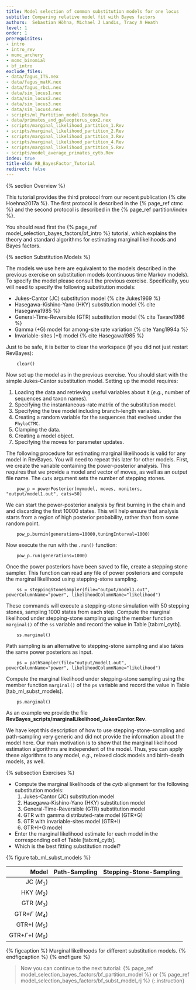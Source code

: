 ```yaml
---
title: Model selection of common substitution models for one locus
subtitle: Comparing relative model fit with Bayes factors
authors:  Sebastian Höhna, Michael J Landis, Tracy A Heath
level: 1
order: 1
prerequisites:
- intro
- intro_rev
- mcmc_archery
- mcmc_binomial
- bf_intro
exclude_files: 
- data/fagus_ITS.nex
- data/fagus_matK.nex
- data/fagus_rbcL.nex
- data/sim_locus1.nex
- data/sim_locus2.nex
- data/sim_locus3.nex
- data/sim_locus4.nex
- scripts/ml_Partition_model.Bodega.Rev
- data/primates_and_galeopterus_cox2.nex
- scripts/marginal_likelihood_partition_1.Rev
- scripts/marginal_likelihood_partition_2.Rev
- scripts/marginal_likelihood_partition_3.Rev
- scripts/marginal_likelihood_partition_4.Rev
- scripts/marginal_likelihood_partition_5.Rev
- scripts/model_average_primates_cytb.Rev
index: true
title-old: RB_BayesFactor_Tutorial
redirect: false
---
```



{% section Overview %}

This tutorial provides the third protocol from our recent publication {% cite Hoehna2017a %}. 
The first protocol is described in the {% page_ref ctmc %}
and the second protocol is described in the {% page_ref partition/index %}.

You should read first the {% page_ref model_selection_bayes_factors/bf_intro %} tutorial, which explains the theory and 
standard algorithms for estimating marginal likelihoods and Bayes factors.


{% section Substitution Models %}

The models we use here are equivalent to the models described in the
previous exercise on substitution models (continuous time Markov
models). To specify the model please consult the previous exercise.
Specifically, you will need to specify the following substitution
models:

-   Jukes-Cantor (JC) substitution model {% cite Jukes1969 %}
-   Hasegawa-Kishino-Yano (HKY) substitution model {% cite Hasegawa1985 %}
-   General-Time-Reversible (GTR) substitution model {% cite Tavare1986 %}
-   Gamma (+G) model for among-site rate variation {% cite Yang1994a %}
-   Invariable-sites (+I) model {% cite Hasegawa1985 %}


Just to be safe, it is better to clear the workspace (if you did not
just restart RevBayes):
```
    clear()
```
Now set up the model as in the previous exercise. You should start with
the simple Jukes-Cantor substitution model. Setting up the model
requires:

1.  Loading the data and retrieving useful variables about it
    (*e.g.*, number of sequences and
    taxon names).
2.  Specifying the instantaneous-rate matrix of the substitution model.
3.  Specifying the tree model including branch-length variables.
4.  Creating a random variable for the sequences that evolved under
    the `PhyloCTMC`.
5.  Clamping the data.
6.  Creating a model object.
7.  Specifying the moves for parameter updates.

The following procedure for estimating marginal likelihoods is valid for
any model in RevBayes. You will need to repeat this later for other
models. First, we create the variable containing the power-posterior
analysis. This requires that we provide a model and vector of moves, as
well as an output file name. The `cats` argument sets the number of
stepping stones.
```
    pow_p = powerPosterior(mymodel, moves, monitors, "output/model1.out", cats=50) 
```
We can start the power-posterior analysis by first burning in the chain
and and discarding the first 10000 states. This will help ensure that
analysis starts from a region of high posterior probability, rather than
from some random point.
```
    pow_p.burnin(generations=10000,tuningInterval=1000)
```
Now execute the run with the `.run()` function:
```
    pow_p.run(generations=1000)  
```
Once the power posteriors have been saved to file, create a stepping
stone sampler. This function can read any file of power posteriors and
compute the marginal likelihood using stepping-stone sampling.
```
    ss = steppingStoneSampler(file="output/model1.out", powerColumnName="power", likelihoodColumnName="likelihood")
```
These commands will execute a stepping-stone simulation with 50 stepping
stones, sampling 1000 states from each step. Compute the marginal
likelihood under stepping-stone sampling using the member function
`marginal()` of the `ss` variable and record the value in Table
[tab:ml_cytb].
```
    ss.marginal() 
```
Path sampling is an alternative to stepping-stone sampling and also
takes the same power posteriors as input.
```
    ps = pathSampler(file="output/model1.out", powerColumnName="power", likelihoodColumnName="likelihood")
```
Compute the marginal likelihood under stepping-stone sampling using the
member function `marginal()` of the `ps` variable and record the value
in Table [tab_ml_subst_models].
```
    ps.marginal() 
```

As an example we provide the file
**RevBayes_scripts/marginalLikelihood_JukesCantor.Rev**.

We have kept this description of how to use stepping-stone-sampling and
path-sampling very generic and did not provide the information about the
model here. Our main motivation is to show that the marginal likelihood
estimation algorithms are independent of the model. Thus, you can apply
these algorithms to any model, *e.g.*, relaxed
clock models and birth-death models, as well.

{% subsection Exercises %}

-   Compute the marginal likelihoods of the *cytb* alignment for the
    following substitution models:
    1.  Jukes-Cantor (JC) substitution model
    2.  Hasegawa-Kishino-Yano (HKY) substitution model
    3.  General-Time-Reversible (GTR) substitution model
    4.  GTR with gamma distributed-rate model (GTR+G)
    5.  GTR with invariable-sites model (GTR+I)
    6.  GTR+I+G model
-   Enter the marginal likelihood estimate for each model in the
    corresponding cell of Table [tab:ml_cytb].
-   Which is the best fitting substitution model?

{% figure tab_ml_subst_models %}

 |       **Model**        |   **Path-Sampling**   |   **Stepping-Stone-Sampling**   |
  -----------------------:|:---------------------:|:-------------------------------:|
 |        JC ($M_1$)      |                       |                                 |
 |       HKY ($M_2$)      |                       |                                 |
 |       GTR ($M_3$)      |                       |                                 |
 |  GTR+$\Gamma$ ($M_4$)  |                       |                                 |
 |      GTR+I ($M_5$)     |                       |                                 |
 | GTR+$\Gamma$+I ($M_6$) |                       |                                 |

{% figcaption %}
Marginal likelihoods for different substitution models.
{% endfigcaption %}
{% endfigure %}


> Now you can continue to the next tutorial: {% page_ref model_selection_bayes_factors/bf_partition_model %} or {% page_ref model_selection_bayes_factors/bf_subst_model_rj %}
{:.instruction}